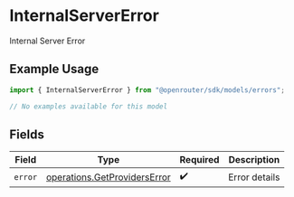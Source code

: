 # InternalServerError

Internal Server Error

## Example Usage

```typescript
import { InternalServerError } from "@openrouter/sdk/models/errors";

// No examples available for this model
```

## Fields

| Field                                                                        | Type                                                                         | Required                                                                     | Description                                                                  |
| ---------------------------------------------------------------------------- | ---------------------------------------------------------------------------- | ---------------------------------------------------------------------------- | ---------------------------------------------------------------------------- |
| `error`                                                                      | [operations.GetProvidersError](../../models/operations/getproviderserror.md) | :heavy_check_mark:                                                           | Error details                                                                |